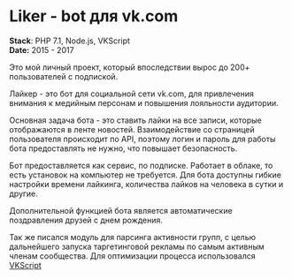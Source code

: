 <h1>Liker - bot для vk.com</h1>

<p><strong>Stack</strong>: PHP 7.1, Node.js, VKScript<br>
<strong>Date:</strong> 2015 - 2017</p>

<p>
  Это мой личный проект, который впоследствии вырос до 200+ пользователей с подпиской.
</p>

<p>
  Лайкер - это бот для социальной сети vk.com, для привлечения внимания к медийным персонам и повышения лояльности аудитории.
</p>

<p>
  Основная задача бота - это ставить лайки на все записи, которые отображаются в ленте новостей. Взаимодействие со страницей пользователя происходит по API, поэтому логин и пароль для работы бота предоставлять не нужно, что повышает безопасность.
</p>

<p>
  Бот предоставляется как сервис, по подписке. Работает в облаке, то есть установок на компьютер не требуется. Для бота доступны гибкие настройки времени лайкинга, количества лайков на человека в сутки и другие.
</p>

<p>
  Дополнительной функцией бота является автоматические поздравления друзей с днем рождения.
</p>

<p>Так же писался модуль для парсинга активности групп, с целью дальнейшего запуска таргетинговой рекламы по самым активным членам сообщества. Для оптимизации процесса использовался <a href="https://vk.com/dev/execute" target="_blank" rel="nofollow">VKScript</a></p>
